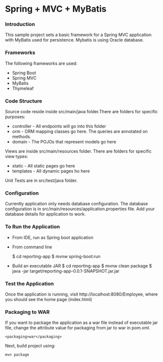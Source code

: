 # Spring + MVC + MyBatis

### Introduction
This sample project sets a basic framework for a Spring MVC application with MyBatis used for persistence. Mybatis is using Oracle database.

### Frameworks
The following frameworks are used:

* Spring Boot
* Spring MVC
* MyBatis
* Thymeleaf

### Code Structure
Source code reside inside src/main/java folder.There are folders for specific purposes:
* controller - All endpoints will go into this folder
* orm - ORM mapping classes go here. The queries are annotated on methods.
* domain - The POJOs that represent models go here

Views are inside src/main/resources folder. There are folders for specific view types:
* static - All static pages go here
* templates - All dynamic pages ho here

Unit Tests are in src/test/java folder. 

### Configuration
Currently application only needs database configuration. The database configuration is in src/main/resources/application.properties file. Add your database details for application to work.

### To Run the Application
* From IDE, run as Spring boot application
* From command line

	$ cd reporting-app
	$ mvnw spring-boot:run 
	
* Build an executable JAR
	$ cd reporting-app
	$ mvnw clean package
	$ java -jar target/reporting-app-0.0.1-SNAPSHOT.jar.jar 

### Test the Application
Once the application is running, visit http://localhost:8080/Employee, where you should see the home page (index.html)


### Packaging to WAR
If you want to package the application as a war file instead of executable jar file, change the attribute value for packaging from jar to war in pom.xml.

	<packaging>war</packaging>
	
Next, build project using:

	mvn package
	
